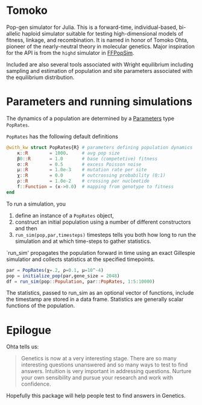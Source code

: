 # Tomoko

Pop-gen simulator for Julia.  This is a forward-time, individual-based, bi-allelic haploid simulator suitable for testing high-dimensional models of fitness, linkage, and recombination. It is named in honor of Tomoko Ohta, pioneer of the nearly-neutral theory in molecular genetics.  Major inspiration for the API is from the `highd` simulator in [FFPopSim](http://webdav.tuebingen.mpg.de/ffpopsim/). 

Included are also several tools associated with Wright equilibrium including sampling and estimation of population and site parameters associated with the equilibrium distribution.

# Parameters and running simulations
The dynamics of a population are determined by a [Parameters](https://github.com/mauro3/Parameters.jl) type `PopRates`.

`PopRates` has the following default definitions

```julia
@with_kw struct PopRates{R}	# parameters defining population dynamics
	κ::R 		= 1000.		# avg pop size
	β0::R 		= 1.0		# base (competetive) fitness 
	σ::R 		= 0.5 		# excess Poisson noise
	μ::R 		= 1.0e-3	# mutation rate per site
    χ::R		= 0.0		# outcrossing probability (0:1)
	ρ::R 		= 1.0e-2	# crossing per nucleotide
	f::Function = (x->0.0)	# mapping from genotype to fitness
end
```

To run a simulation, you 
1. define an instance of a `PopRates` object, 
2. construct an initial population using a number of different constructors and then 
3. `run_sim(pop,par,timesteps)` timesteps tells you both how long to run the simulation and at which time-steps to gather statistics.

`run_sim' propagates the population forward in time using an exact Gillespie simulatior and collects statistics at the specified timepoints.

```julia
par = PopRates(χ=.2, ρ=0.1, μ=10^-4)
pop = initialize_pop(par,gene_size = 2048)
df = run_sim(pop::Population, par::PopRates, 1:5:10000)
```
The statistics, passed to run_sim as an optional vector of functions, include the timestamp are stored in a data frame. Statistics are generally scalar functions of the population.

# Epilogue

Ohta tells us:

>Genetics is now at a very interesting stage. There are so many interesting questions unanswered and so many ways to test to find answers. Intuition is very important in addressing questions. Nurture your own sensibility and pursue your research and work with confidence.

Hopefully this package will help people test to find answers in Genetics.